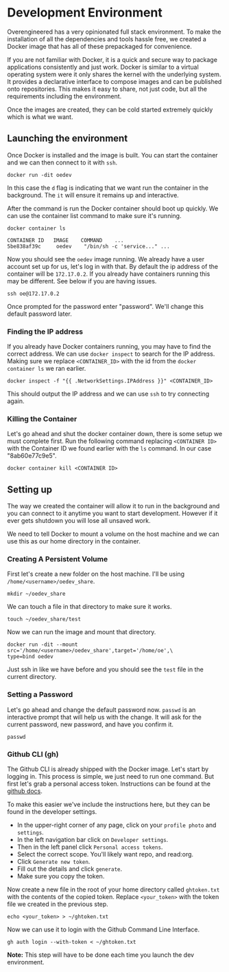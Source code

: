 # Development Environment

Overengineered has a very opinionated full stack environment. To make the
installation of all the dependencies and tools hassle free, we created a Docker
image that has all of these prepackaged for convenience.

If you are not familiar with Docker, it is a quick and secure way to package
applications consistently and just work. Docker is similar to a virtual
operating system were it only shares the kernel with the underlying system. It
provides a declarative interface to compose images and can be published onto
repositories. This makes it easy to share, not just code, but all the
requirements including the environment.

Once the images are created, they can be cold started extremely quickly which
is what we want.

## Launching the environment

Once Docker is installed and the image is built. You can start the container
and we can then connect to it with `ssh`.

```rust,ignore
docker run -dit oedev
```

In this case the `d` flag is indicating that we want run the container in the
background. The `it` will ensure it remains up and interactive.

After the command is run the Docker container should boot up quickly. We can
use the container list command to make sure it's running.

```rust,ignore
docker container ls

CONTAINER ID   IMAGE    COMMAND    ...
5be838af39c     oedev    "/bin/sh -c 'service..." ...
```

Now you should see the `oedev` image running. We already have a user account
set up for us, let's log in with that. By default the ip address of the
container will be `172.17.0.2`. If you already have containers running this may
be different. See below if you are having issues.

```rust,ignore
ssh oe@172.17.0.2
```

Once prompted for the password enter "password". We'll change this default
password later.

### Finding the IP address

If you already have Docker containers running, you may have to find the correct
address. We can use `docker inspect` to search for the IP address. Making sure
we replace `<CONTAINER_ID>` with the id from the `docker container ls` we ran
earlier.

```rust,ignore
docker inspect -f "{{ .NetworkSettings.IPAddress }}" <CONTAINER_ID>
```

This should output the IP address and we can use `ssh` to try connecting again.

### Killing the Container

Let's go ahead and shut the docker container down, there is some setup we must
complete first. Run the following command replacing `<CONTAINER ID>` with
the Container ID we found earlier with the `ls` command. In our case
"8ab60e77c9e5".

```rust,ignore
docker container kill <CONTAINER ID>
```

## Setting up

The way we created the container will allow it to run in the background and you
can connect to it anytime you want to start development. However if it ever
gets shutdown you will lose all unsaved work.

We need to tell Docker to mount a volume on the host machine and we can use
this as our home directory in the container.

### Creating A Persistent Volume

First let's create a new folder on the host machine. I'll be using
`/home/<username>/oedev_share`.

```rust,ignore
mkdir ~/oedev_share
```

We can touch a file in that directory to make sure it works.

```rust,ignore
touch ~/oedev_share/test
```

Now we can run the image and mount that directory.

```rust,ignore
docker run -dit --mount src='/home/<username>/oedev_share',target='/home/oe',\
type=bind oedev
```

Just ssh in like we have before and you should see the `test` file in the
current directory.

### Setting a Password

Let's go ahead and change the default password now. `passwd` is an interactive
prompt that will help us with the change. It will ask for the current password,
new password, and have you confirm it.

```rust,ignore
passwd
```

### Github CLI (gh)

The Github CLI is already shipped with the Docker image. Let's start by logging
in. This process is simple, we just need to run one command. But first let's
grab a personal access token. Instructions can be found at the
[github docs](https://docs.github.com/en/authentication/keeping-your-account-and-data-secure/creating-a-personal-access-token).

To make this easier we've include the instructions here, but they can be found
in the developer settings.

- In the upper-right corner of any page, click on your `profile photo` and
  `settings`.
- In the left navigation bar click on `Developer settings`.
- Then in the left panel click `Personal access tokens`.
- Select the correct scope. You'll likely want repo, and read:org.
- Click `Generate new token`.
- Fill out the details and click `generate`.
- Make sure you copy the token.

Now create a new file in the root of your home directory called `ghtoken.txt`
with the contents of the copied token. Replace `<your_token>` with the token
file we created in the previous step.

```bash,ignore
echo <your_token> > ~/ghtoken.txt
```

Now we can use it to login with the Github Command Line Interface.

```bash,ignore
gh auth login --with-token < ~/ghtoken.txt
```

**Note:** This step will have to be done each time you launch the dev
environment.
